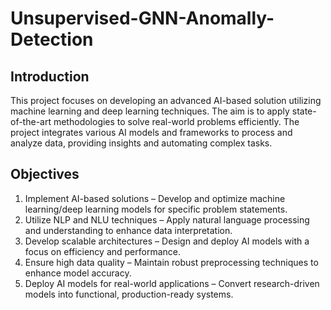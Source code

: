 #  Unsupervised-GNN-Anomally-Detection
## Introduction
This project focuses on developing an advanced AI-based solution utilizing machine learning and deep learning techniques. The aim is to apply state-of-the-art methodologies to solve real-world problems efficiently. The project integrates various AI models and frameworks to process and analyze data, providing insights and automating complex tasks.

  
## Objectives
1. Implement AI-based solutions – Develop and optimize machine learning/deep learning models for specific problem statements.
2. Utilize NLP and NLU techniques – Apply natural language processing and understanding to enhance data interpretation.
3. Develop scalable architectures – Design and deploy AI models with a focus on efficiency and performance.
4. Ensure high data quality – Maintain robust preprocessing techniques to enhance model accuracy.
5. Deploy AI models for real-world applications – Convert research-driven models into functional, production-ready systems.
